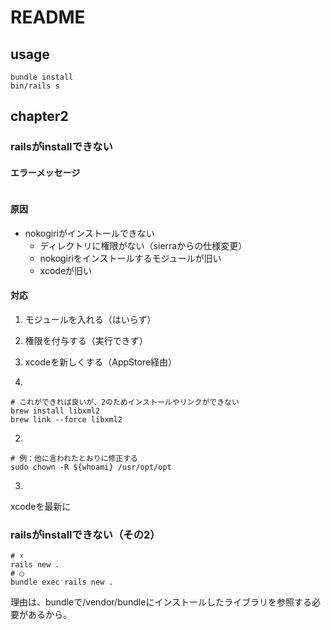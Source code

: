 # README

## usage
```
bundle install
bin/rails s
```

## chapter2
### railsがinstallできない
#### エラーメッセージ

```

```

#### 原因
- nokogiriがインストールできない
  - ディレクトリに権限がない（sierraからの仕様変更）
  - nokogiriをインストールするモジュールが旧い
  - xcodeが旧い

#### 対応
1. モジュールを入れる（はいらず）
2. 権限を付与する（実行できず）
2. xcodeを新しくする（AppStore経由）

1. 
```
# これができれば良いが、2のためインストールやリンクができない
brew install libxml2
brew link --force libxml2
```

2. 
```
# 例：他に言われたとおりに修正する
sudo chown -R ${whoami} /usr/opt/opt
```

3. 
xcodeを最新に

### railsがinstallできない（その2）
```
# ☓
rails new .
# ◯
bundle exec rails new .
```

理由は、bundleで/vendor/bundleにインストールしたライブラリを参照する必要があるから。